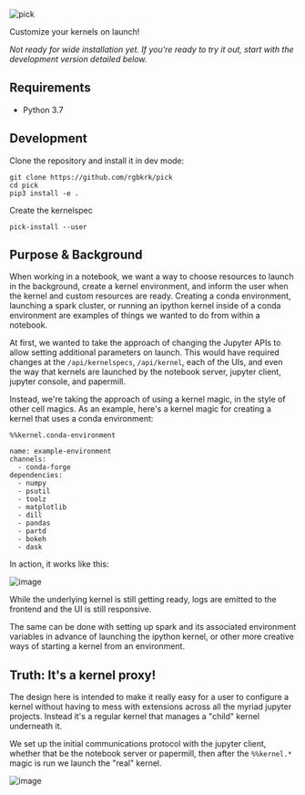 ![pick](https://user-images.githubusercontent.com/836375/80047181-94e7df80-84c1-11ea-9fea-f2d8f0fc0258.png)

Customize your kernels on launch!

_Not ready for wide installation yet. If you're ready to try it out, start with the development version detailed below._

## Requirements

- Python 3.7

## Development

Clone the repository and install it in dev mode:

```
git clone https://github.com/rgbkrk/pick
cd pick
pip3 install -e .
```

Create the kernelspec

```
pick-install --user
```

## Purpose & Background

When working in a notebook, we want a way to choose resources to launch in the background, create a kernel environment, and inform the user when the kernel and custom resources are ready.  Creating a conda environment, launching a spark cluster, or running an ipython kernel inside of a conda environment are examples of things we wanted to do from within a notebook.

At first, we wanted to take the approach of changing the Jupyter APIs to allow setting additional parameters on launch. This would have required changes at the `/api/kernelspecs`, `/api/kernel`, each of the UIs, and even the way that kernels are launched by the notebook server, jupyter client, jupyter console, and papermill.

Instead, we're taking the approach of using a kernel magic, in the style of other cell magics. As an example, here's a kernel magic for creating a kernel that uses a conda environment:

```
%%kernel.conda-environment

name: example-environment
channels:
  - conda-forge
dependencies:
  - numpy
  - psutil
  - toolz
  - matplotlib
  - dill
  - pandas
  - partd
  - bokeh
  - dask
```

In action, it works like this:

![image](https://user-images.githubusercontent.com/836375/80048778-0164dd80-84c6-11ea-8d6c-a90ec45aefcc.png)

While the underlying kernel is still getting ready, logs are emitted to the frontend and the UI is still responsive.

The same can be done with setting up spark and its associated environment variables in advance of launching the ipython kernel, or other more creative ways of starting a kernel from an environment.

## Truth: It's a kernel proxy!

The design here is intended to make it really easy for a user to configure a kernel without having to mess with extensions across all the myriad jupyter projects. Instead it's a regular kernel that manages a "child" kernel underneath it.

We set up the initial communications protocol with the jupyter client, whether that be the notebook server or papermill, then after the `%%kernel.*` magic is run we launch the "real" kernel.

![image](https://user-images.githubusercontent.com/836375/80049663-5b66a280-84c8-11ea-8b21-b1be6481b053.png)
